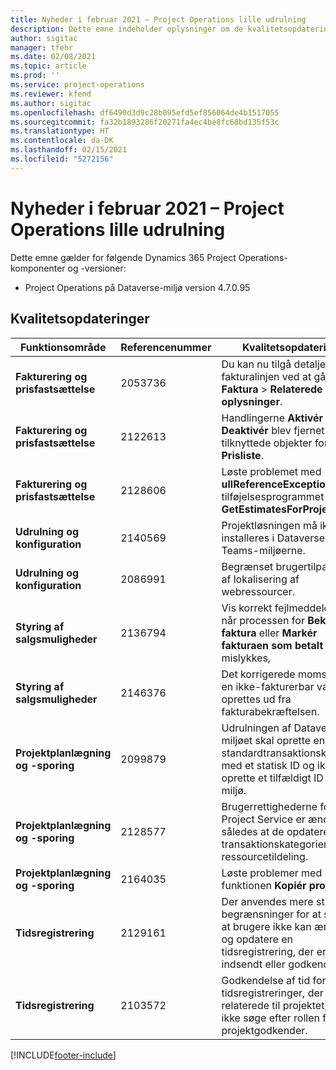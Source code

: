 ```yaml
---
title: Nyheder i februar 2021 – Project Operations lille udrulning
description: Dette emne indeholder oplysninger om de kvalitetsopdateringer, der er tilgængelige i udgivelsen i februar 2021 til den lille udrulning af Project Operations.
author: sigitac
manager: tfehr
ms.date: 02/08/2021
ms.topic: article
ms.prod: ''
ms.service: project-operations
ms.reviewer: kfend
ms.author: sigitac
ms.openlocfilehash: df6490d3d9c28b095efd5ef856064de4b1517055
ms.sourcegitcommit: fa32b1893286f20271fa4ec4be8fc68bd135f53c
ms.translationtype: HT
ms.contentlocale: da-DK
ms.lasthandoff: 02/15/2021
ms.locfileid: "5272156"
---
```

# <a name="whats-new-february-2021---project-operations-lite-deployment"></a>Nyheder i februar 2021 – Project Operations lille udrulning

Dette emne gælder for følgende Dynamics 365 Project Operations-komponenter og -versioner:

  - Project Operations på Dataverse-miljø version 4.7.0.95

## <a name="quality-updates"></a>Kvalitetsopdateringer

| **Funktionsområde** | **Referencenummer** | **Kvalitetsopdatering** |
| --- | --- | --- |
| **Fakturering og prisfastsættelse** | 2053736 | Du kan nu tilgå detaljer om fakturalinjen ved at gå til **Faktura** > **Relaterede oplysninger**. |
| **Fakturering og prisfastsættelse** | 2122613 | Handlingerne **Aktivér** og **Deaktivér** blev fjernet fra de tilknyttede objekter for **Prisliste**. |
| **Fakturering og prisfastsættelse** | 2128606 | Løste problemet med **ullReferenceException** i tilføjelsesprogrammet **GetEstimatesForProject**. |
| **Udrulning og konfiguration** | 2140569 | Projektløsningen må ikke installeres i Dataverse Teams-miljøerne. |
| **Udrulning og konfiguration** | 2086991 | Begrænset brugertilpasning af lokalisering af webressourcer. |
| **Styring af salgsmuligheder** | 2136794 | Vis korrekt fejlmeddelelse, når processen for **Bekræft faktura** eller **Markér fakturaen som betalt** mislykkes, |
| **Styring af salgsmuligheder** | 2146376 | Det korrigerede momsbeløb i en ikke-fakturerbar værdi oprettes ud fra fakturabekræftelsen. |
| **Projektplanlægning og -sporing** | 2099879 | Udrulningen af Dataverse-miljøet skal oprette en standardtransaktionskategori med et statisk ID og ikke oprette et tilfældigt ID pr. miljø. |
| **Projektplanlægning og -sporing** | 2128577 | Brugerrettighederne for Project Service er ændret, således at de opdaterer transaktionskategorien i en ressourcetildeling. |
| **Projektplanlægning og -sporing** | 2164035 | Løste problemer med funktionen **Kopiér projekt**. |
| **Tidsregistrering** | 2129161 | Der anvendes mere stramme begrænsninger for at sikre, at brugere ikke kan ændre og opdatere en tidsregistrering, der er indsendt eller godkendt. |
| **Tidsregistrering** | 2103572 | Godkendelse af tid for tidsregistreringer, der ikke er relaterede til projektet, må ikke søge efter rollen for projektgodkender. |


[!INCLUDE[footer-include](../../includes/footer-banner.md)]